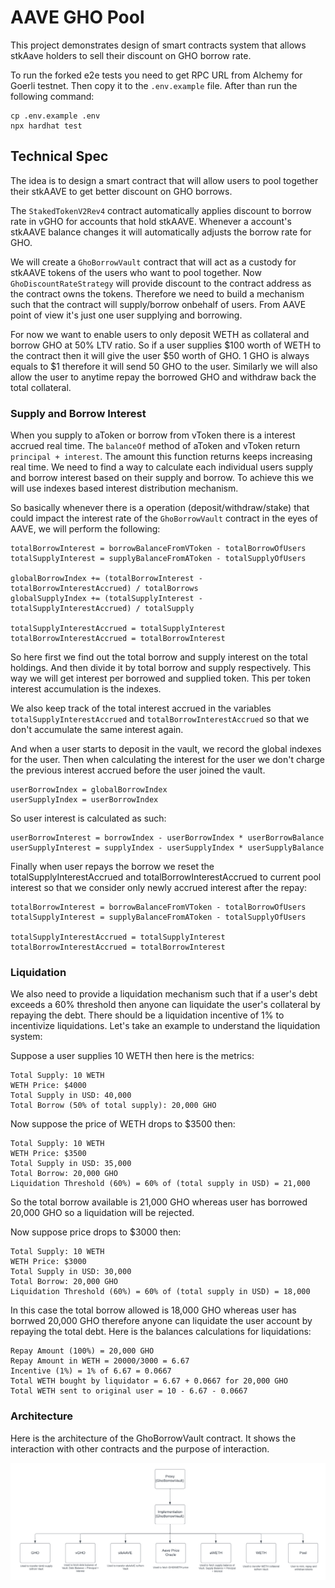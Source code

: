 # AAVE GHO Pool

This project demonstrates design of smart contracts system that allows stkAave holders to sell their discount on GHO borrow rate.

To run the forked e2e tests you need to get RPC URL from Alchemy for Goerli testnet. Then copy it to the `.env.example` file. After than run the following command:

```
cp .env.example .env
npx hardhat test
```

## Technical Spec

The idea is to design a smart contract that will allow users to pool together their stkAAVE to get better discount on GHO borrows.

The `StakedTokenV2Rev4` contract automatically applies discount to borrow rate in vGHO for accounts that hold stkAAVE. Whenever a account's stkAAVE balance changes it will automatically adjusts the borrow rate for GHO. 

We will create a `GhoBorrowVault` contract that will act as a custody for stkAAVE tokens of the users who want to pool together. Now `GhoDiscountRateStrategy` will provide discount to the contract address as the contract owns the tokens. Therefore we need to build a mechanism such that the contract will supply/borrow onbehalf of users. From AAVE point of view it's just one user supplying and borrowing. 

For now we want to enable users to only deposit WETH as collateral and borrow GHO at 50% LTV ratio. So if a user supplies $100 worth of WETH to the contract then it will give the user $50 worth of GHO. 1 GHO is always equals to $1 therefore it will send 50 GHO to the user. Similarly we will also allow the user to anytime repay the borrowed GHO and withdraw back the total collateral. 

### Supply and Borrow Interest

When you supply to aToken or borrow from vToken there is a interest accrued real time. The `balanceOf` method of aToken and vToken return `principal + interest`. The amount this function returns keeps increasing real time. We need to find a way to calculate each individual users supply and borrow interest based on their supply and borrow. To achieve this we will use indexes based interest distribution mechanism.

So basically whenever there is a operation (deposit/withdraw/stake) that could impact the interest rate of the `GhoBorrowVault` contract in the eyes of AAVE, we will perform the following:

```
totalBorrowInterest = borrowBalanceFromVToken - totalBorrowOfUsers
totalSupplyInterest = supplyBalanceFromAToken - totalSupplyOfUsers

globalBorrowIndex += (totalBorrowInterest - totalBorrowInterestAccrued) / totalBorrows
globalSupplyIndex += (totalSupplyInterest - totalSupplyInterestAccrued) / totalSupply

totalSupplyInterestAccrued = totalSupplyInterest
totalBorrowInterestAccrued = totalBorrowInterest
```

So here first we find out the total borrow and supply interest on the total holdings. And then divide it by total borrow and supply respectively. This way we will get interest per borrowed and supplied token. This per token interest accumulation is the indexes. 

We also keep track of the total interest accrued in the variables `totalSupplyInterestAccrued` and `totalBorrowInterestAccrued` so that we don't accumulate the same interest again.

And when a user starts to deposit in the vault, we record the global indexes for the user. Then when calculating the interest for the user we don't charge the previous interest accrued before the user joined the vault. 

```
userBorrowIndex = globalBorrowIndex
userSupplyIndex = userBorrowIndex
```

So user interest is calculated as such:

```
userBorrowInterest = borrowIndex - userBorrowIndex * userBorrowBalance
userSupplyInterest = supplyIndex - userSupplyIndex * userSupplyBalance
```

Finally when user repays the borrow we reset the totalSupplyInterestAccrued and totalBorrowInterestAccrued to current pool interest so that we consider only newly accrued interest after the repay:

```
totalBorrowInterest = borrowBalanceFromVToken - totalBorrowOfUsers
totalSupplyInterest = supplyBalanceFromAToken - totalSupplyOfUsers

totalSupplyInterestAccrued = totalSupplyInterest
totalBorrowInterestAccrued = totalBorrowInterest
```

### Liquidation

We also need to provide a liquidation mechanism such that if a user's debt exceeds a 60% threshold then anyone can liquidate the user's collateral by repaying the debt. There should be a liquidation incentive of 1% to incentivize liquidations. Let's take an example to understand the liquidation system:

Suppose a user supplies 10 WETH then here is the metrics:

```
Total Supply: 10 WETH
WETH Price: $4000
Total Supply in USD: 40,000 
Total Borrow (50% of total supply): 20,000 GHO
```

Now suppose the price of WETH drops to $3500 then:

```
Total Supply: 10 WETH
WETH Price: $3500
Total Supply in USD: 35,000 
Total Borrow: 20,000 GHO
Liquidation Threshold (60%) = 60% of (total supply in USD) = 21,000 
```

So the total borrow available is 21,000 GHO whereas user has borrowed 20,000 GHO so a liquidation will be rejected.

Now suppose price drops to $3000 then:

```
Total Supply: 10 WETH
WETH Price: $3000
Total Supply in USD: 30,000 
Total Borrow: 20,000 GHO
Liquidation Threshold (60%) = 60% of (total supply in USD) = 18,000
```

In this case the total borrow allowed is 18,000 GHO whereas user has borrwed 20,000 GHO therefore anyone can liquidate the user account by repaying the total debt. Here is the balances calculations for liquidations:

```
Repay Amount (100%) = 20,000 GHO
Repay Amount in WETH = 20000/3000 = 6.67
Incentive (1%) = 1% of 6.67 = 0.0667
Total WETH bought by liquidator = 6.67 + 0.0667 for 20,000 GHO
Total WETH sent to original user = 10 - 6.67 - 0.0667
```

### Architecture

Here is the architecture of the GhoBorrowVault contract. It shows the interaction with other contracts and the purpose of interaction.

<img alt="image" src="./images/contract_architecture.png">
